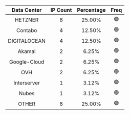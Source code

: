 | Data Center | IP Count | Percentage | Freq |
|:------------:|:--------:|:-----------:|:-----:|
| HETZNER | 8 | 25.00% | 🟢 |
| Contabo | 4 | 12.50% | 🟢 |
| DIGITALOCEAN | 4 | 12.50% | 🟢 |
| Akamai | 2 | 6.25% | 🟢 |
| Google-Cloud | 2 | 6.25% | 🟢 |
| OVH | 2 | 6.25% | 🟢 |
| Interserver | 1 | 3.12% | 🟢 |
| Nubes | 1 | 3.12% | 🟢 |
| OTHER | 8 | 25.00% | 🟢 |